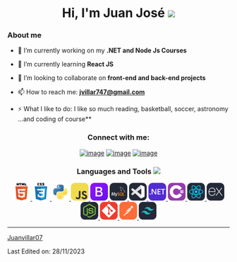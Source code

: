 <h1 align="center">Hi, I'm Juan José <img height="40" src="https://user-images.githubusercontent.com/74038190/229223156-0cbdaba9-3128-4d8e-8719-b6b4cf741b67.gif"></h1>


<h3>About me</h3>

- 🔭 I’m currently working on my **.NET and Node Js Courses**

- 🌱 I’m currently learning **React JS**

- 👯 I’m looking to collaborate on **front-end and back-end projects**

- 📫 How to reach me: **jvillar747@gmail.com**

- ⚡ What I like to do: I like so much reading, basketball, soccer, astronomy ...and coding of course**

<h3 align="center">Connect with me:</h3>
<div align="center">


[![image](https://img.shields.io/badge/LinkedIn-0077B5?style=for-the-badge&logo=linkedin&logoColor=white)](https://www.linkedin.com/in/juan-jos%C3%A9-villar-08853623b/)
[![image](https://img.shields.io/badge/Instagram-E4405F?style=for-the-badge&logo=instagram&logoColor=white)](https://www.instagram.com/juanvillar107/)
[![image](https://img.shields.io/badge/Twitter-1DA1F2?style=for-the-badge&logo=twitter&logoColor=white) ](https://twitter.com/Juanvillar107)
  
</div>

<h3 align="center">Languages and Tools <img height="14" src="https://user-images.githubusercontent.com/74038190/212284087-bbe7e430-757e-4901-90bf-4cd2ce3e1852.gif"></h3>

<p align="center"> 
  <a href="https://www.w3.org/html/" target="_blank"> 
    <img src="https://raw.githubusercontent.com/devicons/devicon/master/icons/html5/html5-original-wordmark.svg" alt="html5" width="40" height="40"/> 
  </a>
  <a href="https://www.w3schools.com/css/" target="_blank"> 
    <img src="https://raw.githubusercontent.com/devicons/devicon/master/icons/css3/css3-original-wordmark.svg" alt="css3" width="40" height="40"/> 
  </a> 
  <a href="https://www.python.org" target="_blank"> 
    <img src="https://raw.githubusercontent.com/devicons/devicon/master/icons/python/python-original.svg" alt="python" width="40" height="40"/> 
  </a>  
  <a href="https://developer.mozilla.org/en-US/docs/Web/JavaScript" target="_blank"> 
    <img src="https://github.com/tandpfun/skill-icons/blob/main/icons/JavaScript.svg" alt="javascript" width="40" height="40"/> 
  </a> 
   <a href="https://getbootstrap.com/" target="_blank"> 
    <img src="https://github.com/tandpfun/skill-icons/blob/main/icons/Bootstrap.svg" alt="git" width="40" height="40"/> 
  </a>
  <a href="https://www.mysql.com/" target="_blank"> 
    <img src="https://github.com/tandpfun/skill-icons/blob/main/icons/MySQL-Dark.svg" alt="git" width="40" height="40"/> 
  </a>
   <a href="https://code.visualstudio.com/" target="_blank"> 
    <img src="https://github.com/tandpfun/skill-icons/blob/main/icons/VSCode-Dark.svg" alt="git" width="40" height="40"/> 
   </a>
  <a href="https://dotnet.microsoft.com/es-es/" target="_blank"> 
    <img src="https://github.com/tandpfun/skill-icons/blob/main/icons/DotNet.svg" alt="git" width="40" height="40"/> 
  </a>
   <a href="https://dotnet.microsoft.com/es-es/languages/csharp" target="_blank"> 
    <img src="https://github.com/tandpfun/skill-icons/blob/main/icons/CS.svg" alt="git" width="40" height="40"/> 
  </a>
  <a href="https://es.react.dev/" target="_blank"> 
    <img src="https://raw.githubusercontent.com/tandpfun/skill-icons/65dea6c4eaca7da319e552c09f4cf5a9a8dab2c8/icons/React-Dark.svg" alt="git" width="40" height="40"/> 
  </a>
  <a href="https://expressjs.com/" target="_blank"> 
    <img src="https://raw.githubusercontent.com/tandpfun/skill-icons/65dea6c4eaca7da319e552c09f4cf5a9a8dab2c8/icons/ExpressJS-Dark.svg" alt="git" width="40" height="40"/> 
  </a>
  <a href="https://nodejs.org/en/" target="_blank"> 
    <img src="https://raw.githubusercontent.com/tandpfun/skill-icons/65dea6c4eaca7da319e552c09f4cf5a9a8dab2c8/icons/NodeJS-Dark.svg" alt="git" width="40" height="40"/> 
  </a>
   <a href="https://git-scm.com/" target="_blank"> 
    <img src="https://raw.githubusercontent.com/tandpfun/skill-icons/65dea6c4eaca7da319e552c09f4cf5a9a8dab2c8/icons/Git.svg" alt="git" width="40" height="40"/> 
  </a>
  <a href="https://www.postman.com/" target="_blank"> 
    <img src="https://raw.githubusercontent.com/tandpfun/skill-icons/65dea6c4eaca7da319e552c09f4cf5a9a8dab2c8/icons/Postman.svg" alt="git" width="40" height="40"/> 
  </a>
   <a href="https://tailwindcss.com/" target="_blank"> 
    <img src="https://raw.githubusercontent.com/tandpfun/skill-icons/65dea6c4eaca7da319e552c09f4cf5a9a8dab2c8/icons/TailwindCSS-Dark.svg" alt="git" width="40" height="40"/> 
  </a>
</p>




------

[Juanvillar07](https://github.com/Juanvillar07) 

Last Edited on: 28/11/2023

